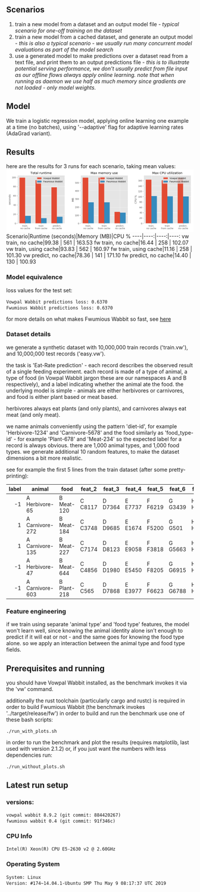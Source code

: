 
## Scenarios
1. train a new model from a dataset and an output model file - *typical scenario for one-off training on the dataset*
1. train a new model from a cached dataset, and generate an output model - *this is also a typical scenario - we usually run many concurrent model evaluations as part of the model search*
1. use a generated model to make predictions over a dataset read from a text file, and print them to an output predictions file - *this is to illustrate potential serving performance, we don't usually predict from file input as our offline flows always apply online learning. note that when running as daemon we use half as much memory since gradients are not loaded - only model weights.*


## Model
We train a logistic regression model, applying online learning one example at a time (no batches), 
using '--adaptive' flag for adaptive learning rates (AdaGrad variant).

## Results
here are the results for 3 runs for each scenario, taking mean values:
![benchmark results](benchmark_results.png)
Scenario|Runtime (seconds)|Memory (MB)|CPU %
----|----:|----:|----:
vw train, no cache|99.38 | 561 | 163.53
fw train, no cache|16.44 | 258 | 102.07
vw train, using cache|93.83 | 562 | 160.97
fw train, using cache|11.16 | 258 | 101.30
vw predict, no cache|78.36 | 141 | 171.10
fw predict, no cache|14.40 | 130 | 100.93

### Model equivalence
loss values for the test set:

```
Vowpal Wabbit predictions loss: 0.6370
Fwumious Wabbit predictions loss: 0.6370
```


for more details on what makes Fwumious Wabbit so fast, see [here](https://github.com/outbrain/fwumious_wabbit/blob/benchmark/SPEED.md)

### Dataset details
we generate a synthetic dataset with 10,000,000 train records ('train.vw'), and 10,000,000 test records ('easy.vw').

the task is 'Eat-Rate prediction' - each record describes the observed result of a single feeding experiment.
each record is made of a type of animal, a type of food (in Vowpal Wabbit jargon these are our namespaces A and B respectively), and a label indicating whether the animal ate the food.
the underlying model is simple - animals are either herbivores or carnivores,
and food is either plant based or meat based.

herbivores always eat plants (and only plants), and carnivores always eat meat (and only meat).

we name animals conveniently using the pattern 'diet-id', for example 'Herbivore-1234' and 'Carnivore-5678'
and the food similarly as 'food_type-id' - for example 'Plant-678' and 'Meat-234' so the expected label for a record is always obvious.
there are 1,000 animal types, and 1,000 food types. we generate additional 10 random features,
to make the dataset dimensions a bit more realistic.

see for example the first 5 lines from the train dataset (after some pretty-printing):

label|animal|food|feat_2|feat_3|feat_4|feat_5|feat_6|feat_7|...
----:|------|----|----|----|----|----|----|----|----
-1 |A Herbivore-65 |B Meat-120 |C C8117 |D D7364 |E E7737 |F F6219 |G G3439 |H H1537 |...
1 |A Carnivore-272 |B Meat-184 |C C3748 |D D9685 |E E1674 |F F5200 |G G501 |H H365 |...
1 |A Carnivore-135 |B Meat-227 |C C7174 |D D8123 |E E9058 |F F3818 |G G5663 |H H3782 |...
-1 |A Herbivore-47 |B Meat-644 |C C4856 |D D1980 |E E5450 |F F8205 |G G6915 |H H8318 |...
-1 |A Carnivore-603 |B Plant-218 |C C565 |D D7868 |E E3977 |F F6623 |G G6788 |H H2834 |...


### Feature engineering
if we train using separate 'animal type' and 'food type' features, the model won't learn well, 
since knowing the animal identity alone isn't enough to predict if it will eat or not - and the same 
goes for knowing the food type alone.
so we apply an interaction between the animal type and food type fields.
            
## Prerequisites and running
you should have Vowpal Wabbit installed, as the benchmark invokes it via the 'vw' command.

additionally the rust toolchain (particularly cargo and rustc) is required in order to build Fwumious Wabbit (the benchmark invokes '../target/release/fw') 
in order to build and run the benchmark use one of these bash scripts:
```
./run_with_plots.sh
```
in order to run the benchmark and plot the results (requires matplotlib, last used with version 2.1.2)
or, if you just want the numbers with less dependencies run:
```
./run_without_plots.sh
```
## Latest run setup

### versions:
```
vowpal wabbit 8.9.2 (git commit: 884420267)
fwumious wabbit 0.4 (git commit: 91f346c)
```

### CPU Info
```
Intel(R) Xeon(R) CPU E5-2630 v2 @ 2.60GHz
```
### Operating System
```
System: Linux
Version: #174~14.04.1-Ubuntu SMP Thu May 9 08:17:37 UTC 2019
```
